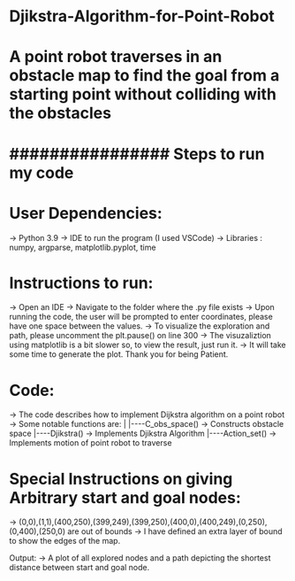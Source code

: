 # Djikstra-Algorithm-for-Point-Robot
# A point robot traverses in an obstacle map to find the goal from a starting point without colliding with the obstacles

# ################ Steps to run my code ############

# User Dependencies:
 -> Python 3.9
 -> IDE to run the program (I used VSCode)
 -> Libraries : numpy, argparse, matplotlib.pyplot, time

# Instructions to run:
 -> Open an IDE
 -> Navigate to the folder where the .py file exists
 -> Upon running the code, the user will be prompted to enter coordinates, please have one space between the values.
 -> To visualize the exploration and path, please uncomment the plt.pause() on line 300
 -> The visuzaliztion using matplotlib is a bit slower so, to view the result, just run it.
 -> It will take some time to generate the plot. Thank you for being Patient.

# Code:
 -> The code describes how to implement Dijkstra algorithm on a point robot
 -> Some notable functions are: 
 	|
 	|----C_obs_space() -> Constructs obstacle space
 	|----Djikstra() -> Implements Djikstra Algorithm
  |----Action_set() -> Implements motion of point robot to traverse

# Special Instructions on giving Arbitrary start and goal nodes:
 -> (0,0),(1,1),(400,250),(399,249),(399,250),(400,0),(400,249),(0,250),(0,400),(250,0) are out of bounds
 -> I have defined an extra layer of bound to show the edges of the map.

Output:
-> A plot of all explored nodes and a path depicting the shortest distance between start and goal node.

